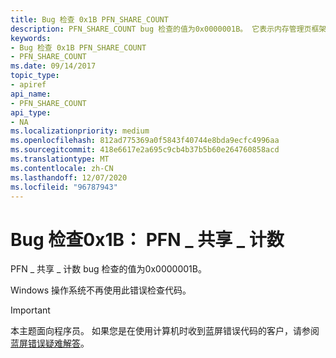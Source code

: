 ```yaml
---
title: Bug 检查 0x1B PFN_SHARE_COUNT
description: PFN_SHARE_COUNT bug 检查的值为0x0000001B。 它表示内存管理页框架编号 (PFN) database 元素的共享计数已损坏。 此 bug 检查很少出现。
keywords:
- Bug 检查 0x1B PFN_SHARE_COUNT
- PFN_SHARE_COUNT
ms.date: 09/14/2017
topic_type:
- apiref
api_name:
- PFN_SHARE_COUNT
api_type:
- NA
ms.localizationpriority: medium
ms.openlocfilehash: 812ad775369a0f5843f40744e8bda9ecfc4996aa
ms.sourcegitcommit: 418e6617e2a695c9cb4b37b5b60e264760858acd
ms.translationtype: MT
ms.contentlocale: zh-CN
ms.lasthandoff: 12/07/2020
ms.locfileid: "96787943"
---
```

# <a name="bug-check-0x1b-pfn_share_count"></a>Bug 检查0x1B： PFN \_ 共享 \_ 计数


PFN \_ 共享 \_ 计数 bug 检查的值为0x0000001B。

Windows 操作系统不再使用此错误检查代码。

> [!IMPORTANT]
> 本主题面向程序员。 如果您是在使用计算机时收到蓝屏错误代码的客户，请参阅[蓝屏错误疑难解答](https://www.windows.com/stopcode)。


 

 




